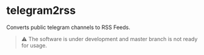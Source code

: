 # telegram2rss
Converts public telegram channels to RSS Feeds.

> :warning: The software is under development and master branch is not ready for usage.
